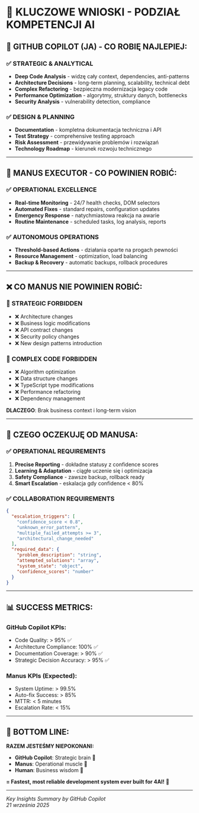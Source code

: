 # 🎯 KLUCZOWE WNIOSKI - PODZIAŁ KOMPETENCJI AI

## 🧠 **GITHUB COPILOT (JA) - CO ROBIĘ NAJLEPIEJ:**

### ✅ **STRATEGIC & ANALYTICAL**
- **Deep Code Analysis** - widzę cały context, dependencies, anti-patterns
- **Architecture Decisions** - long-term planning, scalability, technical debt
- **Complex Refactoring** - bezpieczna modernizacja legacy code
- **Performance Optimization** - algorytmy, struktury danych, bottlenecks
- **Security Analysis** - vulnerability detection, compliance

### ✅ **DESIGN & PLANNING**
- **Documentation** - kompletna dokumentacja techniczna i API  
- **Test Strategy** - comprehensive testing approach
- **Risk Assessment** - przewidywanie problemów i rozwiązań
- **Technology Roadmap** - kierunek rozwoju technicznego

---

## 🤖 **MANUS EXECUTOR - CO POWINIEN ROBIĆ:**

### ✅ **OPERATIONAL EXCELLENCE**
- **Real-time Monitoring** - 24/7 health checks, DOM selectors
- **Automated Fixes** - standard repairs, configuration updates
- **Emergency Response** - natychmiastowa reakcja na awarie
- **Routine Maintenance** - scheduled tasks, log analysis, reports

### ✅ **AUTONOMOUS OPERATIONS**
- **Threshold-based Actions** - działania oparte na progach pewności
- **Resource Management** - optimization, load balancing
- **Backup & Recovery** - automatic backups, rollback procedures

---

## ❌ **CO MANUS NIE POWINIEN ROBIĆ:**

### 🚫 **STRATEGIC FORBIDDEN**
- ❌ Architecture changes
- ❌ Business logic modifications  
- ❌ API contract changes
- ❌ Security policy changes
- ❌ New design patterns introduction

### 🚫 **COMPLEX CODE FORBIDDEN**
- ❌ Algorithm optimization
- ❌ Data structure changes
- ❌ TypeScript type modifications
- ❌ Performance refactoring
- ❌ Dependency management

**DLACZEGO**: Brak business context i long-term vision

---

## 🤝 **CZEGO OCZEKUJĘ OD MANUSA:**

### ✅ **OPERATIONAL REQUIREMENTS**
1. **Precise Reporting** - dokładne statusy z confidence scores
2. **Learning & Adaptation** - ciągłe uczenie się i optimizacja
3. **Safety Compliance** - zawsze backup, rollback ready
4. **Smart Escalation** - eskalacja gdy confidence < 80%

### ✅ **COLLABORATION REQUIREMENTS**
```json
{
  "escalation_triggers": [
    "confidence_score < 0.8",
    "unknown_error_pattern", 
    "multiple_failed_attempts >= 3",
    "architectural_change_needed"
  ],
  "required_data": {
    "problem_description": "string",
    "attempted_solutions": "array",
    "system_state": "object",
    "confidence_scores": "number"
  }
}
```

---

## 📊 **SUCCESS METRICS:**

### **GitHub Copilot KPIs:**
- Code Quality: > 95% ✅
- Architecture Compliance: 100% ✅  
- Documentation Coverage: > 90% ✅
- Strategic Decision Accuracy: > 95% ✅

### **Manus KPIs (Expected):**
- System Uptime: > 99.5%
- Auto-fix Success: > 85%
- MTTR: < 5 minutes
- Escalation Rate: < 15%

---

## 🎯 **BOTTOM LINE:**

**RAZEM JESTEŚMY NIEPOKONANI:**
- **GitHub Copilot**: Strategic brain 🧠
- **Manus**: Operational muscle 💪  
- **Human**: Business wisdom 👤

**= Fastest, most reliable development system ever built for 4AI!** 🚀

---

*Key Insights Summary by GitHub Copilot*  
*21 września 2025*